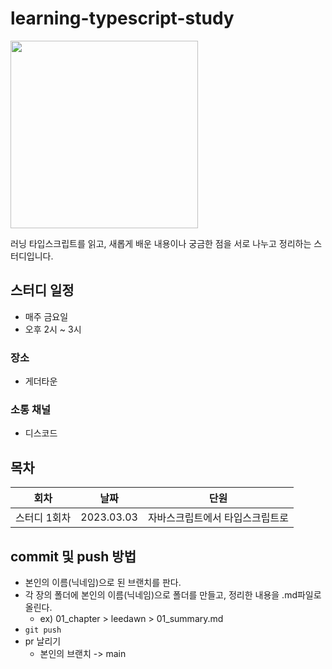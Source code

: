 # learning-typescript-study

<img src="http://image.yes24.com/goods/116585556/XL" width=300 />

러닝 타입스크립트를 읽고, 새롭게 배운 내용이나 궁금한 점을 서로 나누고 정리하는 스터디입니다.

## 스터디 일정

- 매주 금요일
- 오후 2시 ~ 3시

### 장소

- 게더타운

### 소통 채널

- 디스코드

## 목차

|     회차     |    날짜    |              단원               |
| :----------: | :--------: | :-----------------------------: |
| 스터디 1회차 | 2023.03.03 | 자바스크립트에서 타입스크립트로 |

## commit 및 push 방법

- 본인의 이름(닉네임)으로 된 브랜치를 판다.
- 각 장의 폴더에 본인의 이름(닉네임)으로 폴더를 만들고, 정리한 내용을 .md파일로 올린다.
  - ex) 01_chapter > leedawn > 01_summary.md
- `git push`
- pr 날리기
  - 본인의 브랜치 -> main
